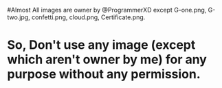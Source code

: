 #Almost All images are owner by @ProgrammerXD except 
G-one.png, G-two.jpg, confetti.png, cloud.png, Certificate.png. 

<h1>So, Don't use any image (except which aren't owner by me) for any purpose without any permission. </h1>

